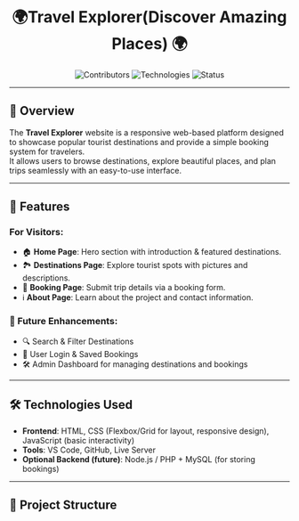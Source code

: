 <h1 align="center"> 🌍Travel Explorer(Discover Amazing Places) 🌍</h1> 

<p align="center">
   <img src="https://img.shields.io/badge/Contributors-1-brightgreen" alt="Contributors">
   <img src="https://img.shields.io/badge/Technologies-HTML%20%7C%20CSS%20%7C%20JavaScript-blue" alt="Technologies">
   <img src="https://img.shields.io/badge/Status-Active-success" alt="Status">
</p>

---

## 📖  Overview  
The **Travel Explorer** website is a responsive web-based platform designed to showcase popular tourist destinations and provide a simple booking system for travelers.  
It allows users to browse destinations, explore beautiful places, and plan trips seamlessly with an easy-to-use interface.  

---

## 📜 Features  

### For Visitors:
- 🏠 **Home Page**: Hero section with introduction & featured destinations.  
- 🏞 **Destinations Page**: Explore tourist spots with pictures and descriptions.  
- 📝 **Booking Page**: Submit trip details via a booking form.  
- ℹ️ **About Page**: Learn about the project and contact information.  

### 🔮 Future Enhancements:
- 🔍 Search & Filter Destinations  
- 👤 User Login & Saved Bookings  
- 🛠 Admin Dashboard for managing destinations and bookings  

---

## 🛠 Technologies Used  
- **Frontend**: HTML, CSS (Flexbox/Grid for layout, responsive design), JavaScript (basic interactivity)  
- **Tools**: VS Code, GitHub, Live Server  
- **Optional Backend (future)**: Node.js / PHP + MySQL (for storing bookings)  

---

## 📂 Project Structure  
